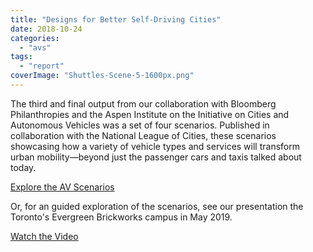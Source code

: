 ```yaml
---
title: "Designs for Better Self-Driving Cities"
date: 2018-10-24
categories: 
  - "avs"
tags: 
  - "report"
coverImage: "Shuttles-Scene-5-1600px.png"
---
```


The third and final output from our collaboration with Bloomberg Philanthropies and the Aspen Institute on the Initiative on Cities and Autonomous Vehicles was a set of four scenarios. Published in collaboration with the National League of Cities, these scenarios showcasing how a variety of vehicle types and services will transform urban mobility—beyond just the passenger cars and taxis talked about today.

[Explore the AV Scenarios](https://avfutures.nlc.org)

Or, for an guided exploration of the scenarios, see our presentation the Toronto's Evergreen Brickworks campus in May 2019.

[Watch the Video](https://www.youtube.com/watch?v=h2GLEP7ayaw&t=2156s)
